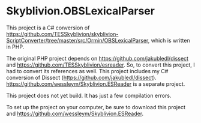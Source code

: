 # Skyblivion.OBSLexicalParser

This project is a C# conversion of https://github.com/TESSkyblivion/skyblivion-ScriptConverter/tree/master/src/Ormin/OBSLexicalParser, which is written in PHP.

The original PHP project depends on https://github.com/jakubledl/dissect and https://github.com/TESSkyblivion/esreader.  So, to convert this project, I had to convert its references as well.  This project includes my C# conversion of Dissect (https://github.com/jakubledl/dissect).  https://github.com/wessleym/Skyblivion.ESReader is a separate project.

This project does not yet build.  It has just a few compilation errors.

To set up the project on your computer, be sure to download this project and https://github.com/wessleym/Skyblivion.ESReader.
